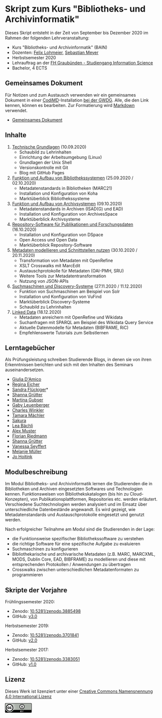# Skript zum Kurs "Bibliotheks- und Archivinformatik"

Dieses Skript entsteht in der Zeit von September bis Dezember 2020 im Rahmen der folgenden Lehrveranstaltung:

- Kurs "Bibliotheks- und Archivinformatik" (BAIN)
- Dozenten: [Felix Lohmeier](http://felixlohmeier.de), [Sebastian Meyer](https://twitter.com/_meyse_/)
- Herbstsemester 2020
- Lehrauftrag an der [FH Graubünden - Studiengang Information Science](https://www.fhgr.ch/studium/bachelorangebot/wirtschaft-und-dienstleistung/information-science/)
- Bachelor, 4 ECTS

## Gemeinsames Dokument

Für Notizen und zum Austausch verwenden wir ein gemeinsames Dokument in einer [CodiMD](https://github.com/codimd/server)-Installation [bei der GWDG](https://pad.gwdg.de/). Alle, die den Link kennen, können es bearbeiten. Zur Formatierung wird [Markdown](https://www.markdownguide.org/basic-syntax/) verwendet.

* [Gemeinsames Dokument](https://pad.gwdg.de/Tf-htntTR8COelT3Wgodzg?both)

## Inhalte

1. [Technische Grundlagen](01_technische-grundlagen.md) (10.09.2020)
   - Schaubild zu Lehrinhalten
   - Einrichtung der Arbeitsumgebung (Linux)
   - Grundlagen der Unix Shell
   - Versionskontrolle mit Git
   - Blog mit GitHub Pages
2. [Funktion und Aufbau von Bibliothekssystemen](02_funktion-und-aufbau-von-bibliothekssystemen.md) (25.09.2020 / 02.10.2020)
   - Metadatenstandards in Bibliotheken (MARC21)
   - Installation und Konfiguration von Koha
   - Marktüberblick Bibliothekssysteme
3. [Funktion und Aufbau von Archivsystemen](03_funktion-und-aufbau-von-archivsystemen.md) (09.10.2020)
   - Metadatenstandards in Archiven (ISAD(G) und EAD)
   - Installation und Konfiguration von ArchivesSpace
   - Marktüberblick Archivsysteme
4. [Repository-Software für Publikationen und Forschungsdaten](04_repository-software-fuer-publikationen-und-forschungsdaten.md) (16.10.2020)
   - Installation und Konfiguration von DSpace
   - Open Access und Open Data
   - Marktüberblick Repository-Software
5. [Metadaten modellieren und Schnittstellen nutzen](05_metadaten-modellieren-und-schnittstellen-nutzen.md) (30.10.2020 / 20.11.2020)
   - Transformation von Metadaten mit OpenRefine
   - XSLT Crosswalks mit MarcEdit
   - Austauschprotokolle für Metadaten (OAI-PMH, SRU)
   - Weitere Tools zur Metadatentransformation
   - Nutzung von JSON-APIs
6. [Suchmaschinen und Discovery-Systeme](06_suchmaschinen-und-discovery-systeme.md) (27.11.2020 / 11.12.2020)
   - Funktion von Suchmaschinen am Beispiel von Solr
   - Installation und Konfiguration von VuFind
   - Marktüberblick Discovery-Systeme
   - Schaubild zu Lehrinhalten
7. [Linked Data](07_linked-data.md) (18.12.2020)
   - Metadaten anreichern mit OpenRefine und Wikidata
   - Suchanfragen mit SPARQL am Beispiel des Wikidata Query Service
   - Aktuelle Datenmodelle für Metadaten (BIBFRAME, RiC)
   - Empfehlenswerte Tutorials zum Selbstlernen

## Lerntagebücher

Als Prüfungsleistung schreiben Studierende Blogs, in denen sie von ihren Erkenntnissen berichten und sich mit den Inhalten des Seminars auseinandersetzen.

* [Giulia D'Amico](https://damicogiulia.github.io/BAIN-Blog/)
* [Regina Eicher](https://gins-ctrl.github.io/Lerntagebuch_HS20/)
* [Sandra Flückiger](https://fluecksandra.github.io)*
* [Shanna Grütter](https://shannarachel.github.io/storys)
* [Martina Gubser](https://tinablabla.github.io/bainotes/)
* [Gaby Leuenberger](https://regrebneuel.github.io/bain-log/)
* [Charles Winkler](https://charleswinkler.github.io)
* [Tamara Mächler](https://lillanord.github.io/lerntagebuch/)
* [Sakura](https://sakura-72.github.io/my-bain-blog/)
* [Lea Bächli](https://leabaechli.github.io/bain/)
* [Alex Muster](https://alexmuster.github.io/lerntageblog)
* [Florian Riedmann](https://github.com/xXxjaegerxXx/lerntagebuch)
* [Shanna Grütter](https://shannarachel.github.io/storys)
* [Vanessa Seyffert](https://vseyffert.github.io/bainseyffert/)
* [Melanie Müller](https://rumolin.github.io/lerntagebuch-bain/)
* [Jo Hoitink](https://thanjoan.github.io/lerntagebuch_bain) 

## Modulbeschreibung

Im Modul Bibliotheks- und Archivinformatik lernen die Studierenden die in Bibliotheken und Archiven eingesetzten Softwares und Technologien kennen. Funktionsweisen von Bibliothekskatalogen (bis hin zu Cloud-Konzepten), von Publikationsplattformen, Repositories etc. werden erläutert. Verschiedene Suchtechnologien werden analysiert und im Einsatz über unterschiedliche Datenbestände angewandt. Es wird gezeigt, wie Metadatenstandards und Austauschprotokolle eingesetzt und genutzt werden.

Nach erfolgreicher Teilnahme am Modul sind die Studierenden in der Lage:

* die Funktionsweise spezifischer Bibliothekssoftware zu verstehen
* die richtige Software für eine spezifische Aufgabe zu evaluieren
* Suchmaschinen zu konfigurieren
* Bibliothekarische und archivarische Metadaten (z.B. MARC, MARCXML, MODS, Dublin Core, EAD, BIBFRAME) zu modellieren und diese mit entsprechenden Protokollen / Anwendungen zu übertragen
* Crosswalks zwischen unterschiedlichen Metadatenformaten zu programmieren

## Skripte der Vorjahre

Frühlingssemester 2020:

* Zenodo: [10.5281/zenodo.3885498](https://doi.org/10.5281/zenodo.3885498)
* GitHub: [v3.0](https://github.com/felixlohmeier/bibliotheks-und-archivinformatik/releases/tag/v3.0)

Herbstsemester 2019:

* Zenodo: [10.5281/zenodo.3701841](https://doi.org/10.5281/zenodo.3701841)
* GitHub: [v2.0](https://github.com/felixlohmeier/bibliotheks-und-archivinformatik/releases/tag/v2.0)

Herbstsemester 2017:

* Zenodo: [10.5281/zenodo.3383051](https://doi.org/10.5281/zenodo.3383051)
* GitHub: [v1.0](https://github.com/felixlohmeier/bibliotheks-und-archivinformatik/releases/tag/v1.0)

## Lizenz

Dieses Werk ist lizenziert unter einer [Creative Commons Namensnennung 4.0 International Lizenz](http://creativecommons.org/licenses/by/4.0/)

[![Creative Commons Lizenzvertrag](images/cc-by-88x31.png)](http://creativecommons.org/licenses/by/4.0/)
